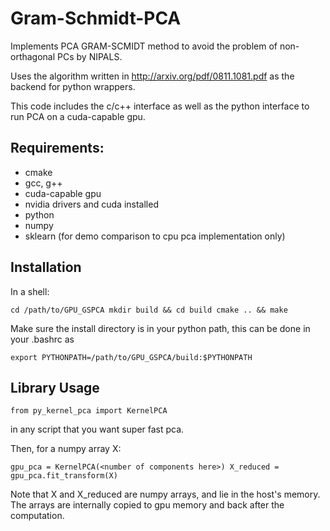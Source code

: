 # Gram-Schmidt-PCA
Implements PCA GRAM-SCMIDT method to avoid the problem of non-orthagonal PCs by NIPALS.

Uses the algorithm written in http://arxiv.org/pdf/0811.1081.pdf as the backend for python wrappers.


This code includes the c/c++ interface as well as the python interface to run PCA on a cuda-capable gpu.

## Requirements:
- cmake
- gcc, g++
- cuda-capable gpu 
- nvidia drivers and cuda installed
- python
- numpy
- sklearn (for demo comparison to cpu pca implementation only)

## Installation

In a shell:

`cd /path/to/GPU_GSPCA
mkdir build && cd build
cmake .. && make`


Make sure the install directory is in your python path, this can be done in your .bashrc as 

`export PYTHONPATH=/path/to/GPU_GSPCA/build:$PYTHONPATH`


## Library Usage

`from py_kernel_pca import KernelPCA`

in any script that you want super fast pca.

Then, for a numpy array X:

`gpu_pca = KernelPCA(<number of components here>)
X_reduced = gpu_pca.fit_transform(X)`


Note that X and X_reduced are numpy arrays, and lie in the host's memory. The arrays are internally copied to gpu memory and back after the computation.




